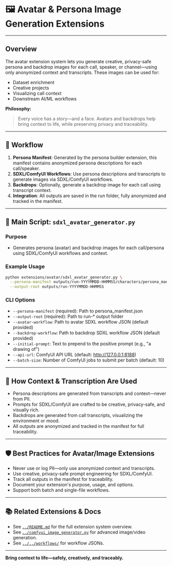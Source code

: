 # 🖼️ Avatar & Persona Image Generation Extensions

---

## Overview

The avatar extension system lets you generate creative, privacy-safe persona and backdrop images for each call, speaker, or channel—using only anonymized context and transcripts. These images can be used for:
- Dataset enrichment
- Creative projects
- Visualizing call context
- Downstream AI/ML workflows

**Philosophy:**
> Every voice has a story—and a face. Avatars and backdrops help bring context to life, while preserving privacy and traceability.

---

## 🧬 Workflow

1. **Persona Manifest**: Generated by the persona builder extension, this manifest contains anonymized persona descriptions for each call/speaker.
2. **SDXL/ComfyUI Workflows**: Use persona descriptions and transcripts to generate images via SDXL/ComfyUI workflows.
3. **Backdrops**: Optionally, generate a backdrop image for each call using transcript context.
4. **Integration**: All outputs are saved in the run folder, fully anonymized and tracked in the manifest.

---

## 🚀 Main Script: `sdxl_avatar_generator.py`

### Purpose
- Generates persona (avatar) and backdrop images for each call/persona using SDXL/ComfyUI workflows and context.

### Example Usage
```sh
python extensions/avatar/sdxl_avatar_generator.py \
  --persona-manifest outputs/run-YYYYMMDD-HHMMSS/characters/persona_manifest.json \
  --output-root outputs/run-YYYYMMDD-HHMMSS
```

### CLI Options
- `--persona-manifest` (required): Path to persona_manifest.json
- `--output-root` (required): Path to run-* output folder
- `--avatar-workflow`: Path to avatar SDXL workflow JSON (default provided)
- `--backdrop-workflow`: Path to backdrop SDXL workflow JSON (default provided)
- `--initial-prompt`: Text to prepend to the positive prompt (e.g., "a drawing of")
- `--api-url`: ComfyUI API URL (default: http://127.0.0.1:8188)
- `--batch-size`: Number of ComfyUI jobs to submit per batch (default: 10)

---

## 🧠 How Context & Transcription Are Used

- Persona descriptions are generated from transcripts and context—never from PII.
- Prompts for SDXL/ComfyUI are crafted to be creative, privacy-safe, and visually rich.
- Backdrops are generated from call transcripts, visualizing the environment or mood.
- All outputs are anonymized and tracked in the manifest for full traceability.

---

## 🛡️ Best Practices for Avatar/Image Extensions

- Never use or log PII—only use anonymized context and transcripts.
- Use creative, privacy-safe prompt engineering for SDXL/ComfyUI.
- Track all outputs in the manifest for traceability.
- Document your extension's purpose, usage, and options.
- Support both batch and single-file workflows.

---

## 📚 Related Extensions & Docs

- See [`../README.md`](../README.md) for the full extension system overview.
- See [`../comfyui_image_generator.py`](../comfyui_image_generator.py) for advanced image/video generation.
- See [`../../workflows/`](../../workflows/) for workflow JSONs.

---

**Bring context to life—safely, creatively, and traceably.** 